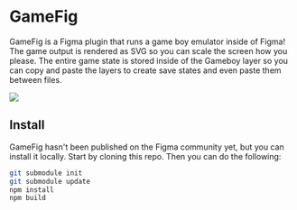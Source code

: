 # GameFig

GameFig is a Figma plugin that runs a game boy emulator inside of Figma! The game output is rendered as SVG so you can scale the screen how you please. The entire game state is stored inside of the Gameboy layer so you can copy and paste the layers to create save states and even paste them between files.

![](https://user-images.githubusercontent.com/2380669/101235728-b3c96980-367f-11eb-946c-65b1b5288a83.png)

## Install

GameFig hasn't been published on the Figma community yet, but you can install it locally. Start by cloning this repo. Then you can do the following:

```bash
git submodule init
git submodule update
npm install
npm build
```
